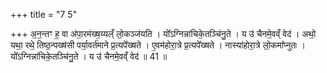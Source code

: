 +++
title = "7 5"

+++
अ॒न॒न्तꣳ ह॒ वा अ॑पा॒रम॑ख्ष॒य्यल्ँ लो॒कञ्ज॑यति । यो᳚ऽग्निन्ना॑चिके॒तञ्चि॑नु॒ते । य उ॑ चैनमे॒वव्ँ वेद॑ । अथो॒ यथा॒ रथे॒ तिष्ठ॒न्पख्ष॑सी पर्या॒वर्त॑माने प्र॒त्यपे᳚ख्षते । ए॒वम॑होरा॒त्रे प्र॒त्यपे᳚ख्षते । नास्या॑होरा॒त्रे लो॒कमा᳚प्नुतः । यो᳚ऽग्निन्ना॑चिके॒तञ्चि॑नु॒ते । य उ॑ चैनमे॒वव्ँ वेद॑ ॥ 41 ॥

